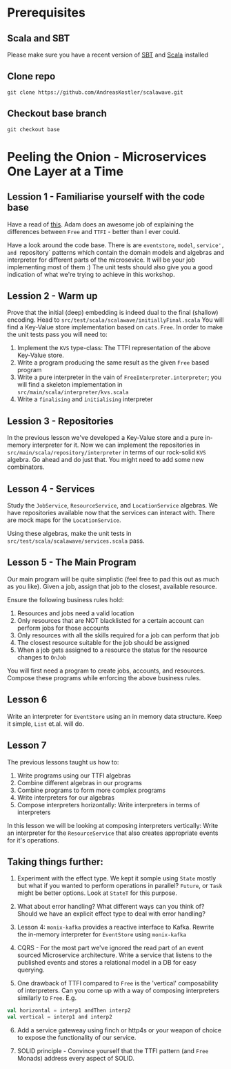# Prerequisites
## Scala and SBT
Please make sure you have a recent version of [SBT](http://www.scala-sbt.org/download.html) and [Scala](https://www.scala-lang.org/download/) installed
## Clone repo
`git clone https://github.com/AndreasKostler/scalawave.git`
## Checkout base branch
`git checkout base`
# Peeling the Onion - Microservices One Layer at a Time

## Lession 1 - Familiarise yourself with the code base
Have a read of [this](https://softwaremill.com/free-tagless-compared-how-not-to-commit-to-monad-too-early/). Adam does
an awesome job of explaining the differences between `Free` and `TTFI` - better than I ever could.

Have a look around the code base. There is are `eventstore`, `model`, `service', and `repository` patterns which contain the domain 
models and algebras and interpreter for different parts of the microsevice. It will be your job implementing most of them :)
The unit tests should also give you a good indication of what we're trying to achieve in this workshop.

## Lession 2  - Warm up
Prove that the initial (deep) embedding is indeed dual to the final (shallow) encoding.
Head to `src/test/scala/scalawave/initiallyFinal.scala`
You will find a Key-Value store implementation based on `cats.Free`.
In order to make the unit tests pass you will need to:
1) Implement the `KVS` type-class: The TTFI representation of the above Key-Value store.
2) Write a program producing the same result as the given `Free` based program
3) Write a pure interpreter in the vain of `FreeInterpreter.interpreter`; you will find a skeleton implementation in 
`src/main/scala/interpreter/kvs.scala`
4) Write a `finalising` and `initialising` interpreter

## Lession 3 - Repositories
In the previous lesson we've developed a Key-Value store and a pure in-memory interpreter for it.
Now we can implement the repositories in `src/main/scala/repository/interpreter` in terms of 
our rock-solid `KVS` algebra. Go ahead and do just that. You might need to add some new combinators.

## Lesson 4 - Services
Study the `JobService`, `ResourceService`, and `LocationService` algebras. 
We have repositories available now that the services can interact with. There are mock maps for the 
`LocationService`. 

Using these algebras, make the unit tests in `src/test/scala/scalawave/services.scala` pass.

## Lesson 5 - The Main Program
Our main program will be quite simplistic (feel free to pad this out as much as you like). Given a job, 
assign that job to the closest, available resource.

Ensure the following business rules hold:

1) Resources and jobs need a valid location
2) Only resources that are NOT blacklisted for a certain account can perform jobs for those accounts
3) Only resources with all the skills required for a job can perform that job
4) The closest resource suitable for the job should be assigned
5) When a job gets assigned to a resource the status for the resource changes to `OnJob`

You will first need a program to create jobs, accounts, and resources. Compose these programs 
while enforcing the above business rules.

## Lesson 6
Write an interpreter for `EventStore` using an in memory data structure. 
Keep it simple, `List` et.al. will do.

## Lesson 7
The previous lessons taught us how to:
1) Write programs using our TTFI algebras
2) Combine different algebras in our programs
3) Combine programs to form more complex programs
4) Write interpreters for our algebras
5) Compose interpreters horizontally: Write interpreters in terms of interpreters 

In this lesson we will be looking at composing interpreters vertically: Write an interpreter for the 
`ResourceService` that also creates appropriate events for it's operations.

## Taking things further:
1) Experiment with the effect type. We kept it somple using `State` mostly but what if you wanted to perform operations
in parallel? `Future`, or `Task` might be better options. Look at `StateT` for this purpose.

2) What about error handling? What different ways can you think of? Should we have an explicit effect type to 
deal with error handling?

3) Lesson 4: `monix-kafka` provides a reactive interface to Kafka. Rewrite the in-memory interpreter for `EventStore` 
using `monix-kafka`

4) CQRS - For the most part we've ignored the read part of an event sourced Microservice architecture. 
Write a service that listens to the published events and stores a relational model in a DB for easy querying. 

5) One drawback of TTFI compared to `Free` is the 'vertical' composability of interpreters. Can you come up with a way
of composing interpreters similarly to `Free`. E.g.
```scala
val horizontal = interp1 andThen interp2
val vertical = interp1 and interp2
```

6) Add a service gateweay using finch or http4s or your weapon of choice to expose the functionality of our service.

7) SOLID principle - Convince yourself that the TTFI pattern (and `Free` Monads) address every aspect of 
SOLID. 
